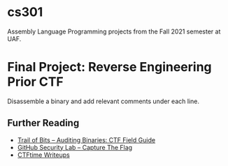 # cs301
Assembly Language Programming projects from the Fall 2021 semester at UAF.

# Final Project: Reverse Engineering Prior CTF
Disassemble a binary and add relevant comments under each line.

## Further Reading
- [Trail of Bits – Auditing Binaries: CTF Field Guide](https://trailofbits.github.io/ctf/vulnerabilities/binary.html)
- [GitHub Security Lab – Capture The Flag](https://securitylab.github.com/ctf/)
- [CTFtime Writeups](https://ctftime.org/writeups)
